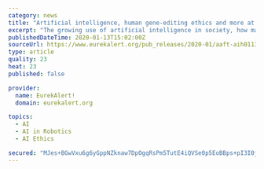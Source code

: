 ```yaml
---
category: news
title: "Artificial intelligence, human gene-editing ethics and more at the AAAS Annual Meeting in Seattle"
excerpt: "The growing use of artificial intelligence in society, how math can help address political gerrymandering ... AAAS -- publisher of the journals Science, Science Advances, Science Translational Medicine, Science Signaling, Science Robotics, and Science Immunology--anticipates up to 10,000 attendees at the conference. The theme of this year's ..."
publishedDateTime: 2020-01-13T15:02:00Z
sourceUrl: https://www.eurekalert.org/pub_releases/2020-01/aaft-aih011320.php
type: article
quality: 23
heat: 23
published: false

provider:
  name: EurekAlert!
  domain: eurekalert.org

topics:
  - AI
  - AI in Robotics
  - AI Ethics

secured: "MJes+BGwVxu6g6yGppNZknaw7DpOgqRsPm5TutE4iQVSe0p5EoBBps+pI3I0j4chKK3ZEgDeBMN8Pq9zJKlL+d4l2d8f6drpuC7aAvq0PzFQ6fM/e8hovgNbPfAVPZvYuyiya88V0I7WYkNv1RUAJrTFav1oZoqI6ta7oeQlqoPoMNZjZafTBFEWCxiAvtrFEgEUUUTSdjIWJJx310aSFnufhilu8EpQ3oEp2Swt+kfUoh711Or20HdOeLMGA8GoMSHa42Nx2RN6Ctnkxi7LB/eVR03rPdtJFjY3if69yyY=;U/XYLrhlK3xZm2QOrmePDA=="
---
```


